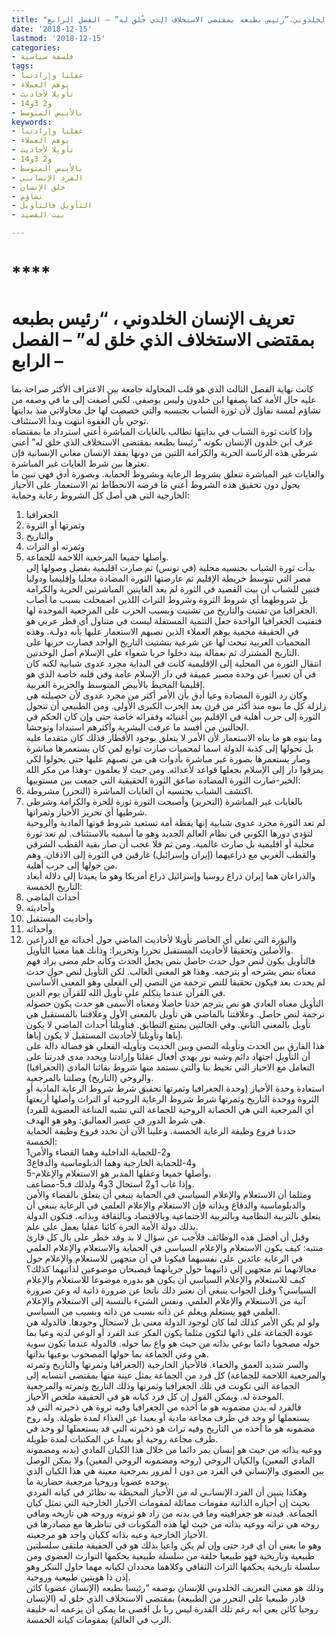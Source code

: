 ```yaml
---
title: "تعريف الانسان الخلدوني،”رئيس بطبعه بمقتضى الاستخلاف الذي خُلق له” – الفصل الرابع"
date: '2018-12-15'
lastmod: '2018-12-15'
categories:
- فلسفة سياسية
tags:
- عقلنا وإرادتنا
- يوهم العملاء
- تأويلا لأحاديث
- 1و2 3و4
- بالأبيض المتوسط
keywords:
- عقلنا وإرادتنا
- يوهم العملاء
- تأويلا لأحاديث
- 1و2 3و4
- بالأبيض المتوسط
- الفرد الإنسانـي
- خلق الإنسان
- تشاؤم
- التأويل فالتأويل
- بيت القصيد

---
```

# ****

# **تعريف الإنسان الخلدوني ، “رئيس بطبعه بمقتضى الاستخلاف الذي خلق له” – الفصل الرابع –**

كانت نهاية الفصل الثالث الذي هو قلب المحاولة جامعة بين الاعتراف الأكثر صراحة بما عليه حال الأمة كما يصفها ابن خلدون وليس بوصفي. لكني أضفت إلى ما في وصفه من تشاؤم لمسة تفاؤل لأن ثورة الشباب بجنسيه والتي خصصت لها جل محاولاتي منذ بدايتها توحي بأن الغفوة انتهت وبدأ الاستئناف.  
وإذا كانت ثورة الشباب في بدايتها تطالب بالغايات المباشرة أعني استرداد ما بمقتضاه عرف ابن خلدون الإنسان بكونه “رئيسا بطبعه بمقتضى الاستخلاف الذي خلق له” أعني شرطي هذه الرئاسة الحرية والكرامة اللتين من دونها يفقد الإنسان معاني الإنسانية فإن تعثرها بين شرط الغايات غير المباشرة.  
والغايات غير المباشرة تتعلق بشروط الرعاية وبشروط الحماية. وبصورة أدق فهي تبين ما يحول دون تحقيق هذه الشروط أعني ما فرضه الانحطاط ثم الاستعمار على الأحياز الخارجية التي هي أصل كل الشروط رعاية وحماية:  
1. الجغرافيا  
2. وثمرتها أو الثروة  
3. والتاريخ  
4. وثمرته أو التراث  
5. وأصلها جميعا المرجعية اللاحمة للجماعة.  
بدأت ثورة الشباب بجنسيه محلية (في تونس) ثم صارت اقليمية بفضل وصولها إلى مصر التي تتوسط خريطة الإقليم ثم عارضتها الثورة المضادة محليا وإقليميا ودوليا فتبين للشباب أن بيت القصيد في الثورة لم يعد الغايتين المباشرتين الحرية والكرامة بل شروطهما أي شروط الثروة وشروط التراث اللذين اضمحلت بسبب ما أصاب الجغرافيا من تفتيت والتاريخ من تشتيت وبسبب الحرب على المرجعية الموحدة لها.  
فتفتيت الجغرافيا الواحدة جعل التنمية المستقلة ليست في متناول أي قطر عربي هو في الحقيقة محمية يوهم العملاء الذين نصبهم الاستعمار عليها بأنه دولـة. وهذه المحميات العربية تبحث لها عن شرعية بتشتيت التاريخ الواحد فصارت حربها على التاريخ المشترك ثم بعمالة بينة دخلوا حربا شعواء على الإسلام أصل الوحدتين.  
انتقال الثورة من المحلية إلى الإقليمية كانت في البداية مجرد عدوى شبابية لكنه كان في آن تعبيرا عن وحدة مصير عميقة في دار الإسلام عامة وفي قلبه خاصة الذي هو إقليمنا المحيط بالأبيض المتوسط والجزيرة العربية.   
وكان رد الثورة المضادة وعيا أدق بأن الأمر أكثر من مجرد عدوى لأن حصيلته هي زلزلة كل ما بنوه منذ أكثر من قرن بعد الحرب الكبرى الأولى. ومن الطبيعي أن تتحول الثورة إلى حرب أهلية في الإقليم بين أغنيائه وفقرائه خاصة حتى وإن كان الحكم في الحالتين من أفسد ما عرفت البشرية وأكثرهم استبدادا وتوحشا.  
وما بنوه هو ما بناه الاستعمار لأن الأمر لا يتعلق بوجود الأقطار فذلك كان متقدما عليه بل تحولها إلى كذبة الدولة اسما لمحميات صارت توابع لمن كان يستعمرها مباشرة وصار يستعمرها بصورة غير مباشرة بأدوات هي من نصبهم عليها حتى يحولوا لكي يمزقوا دار إلى الإسلام بجعلها قواعد لأعدائه. ومن حيث لا يعلمون -وهذا من مكر الله الخير-صارت الثورة المضادة صاعق الثورة الحقيقية التي جمعت بين مستوييها:  
1. اكتشف الشباب بجنسيه أن الغايات المباشرة (التحرر) مشروطة.  
2. بالغايات غير المباشرة (التحرير) وأصبحت الثورة ثورة للحرة والكرامة وشرطي شرطيها أي تحرير الأحياز وثمراتها.  
لم تعد الثورة مجرد عدوى شبابية إنها يقظة أمة تستعيد شروط قوتها المادية والروحية لتؤدي دورها الكوني في نظام العالم الجديد وهو ما أسميه بالاستئناف. لم تعد ثورة محلية أو اقليمية بل صارت عالمية. ومن ثم فلا عجب أن صار بقية القطب الشرقي والقطب الغربي مع ذراعيهما (إيران وإسرائيل) غارقين في الثورة إلى الاذقان. وهم من حولها إلى حرب أهلية.  
والذراعان هما إيران ذراع روسيا وإسرائيل ذراع أمريكا وهو ما يعيدنا إلى دلالة أبعاد التاريخ الخمسة:   
1. أحداث الماضي   
2. وأحاديثه   
3. وأحاديث المستقبل   
4. وأحداثه   
5. والبؤرة التي تغلي أي الحاضر تأويلا لأحاديث الماضي حول أحداثه مع الذراعين والأصلين وتحقيقا لأحاديث المستقبل تحررا وتحريرا: وذانك هما معنيا التأويل.  
فالتأويل يكون لنص حول حدث حاصل بنص يجعل الحدث وكأنه حلم مضى يراد فهم معناه بنص يشرحه أو يترجمه. وهذا هو المعنى الغالب. لكن التأويل لنص حول حدث لم يحدث بعد فيكون تحقيقا للنص ترجمة من النصي إلى الفعلي وهو المعنى الأساسي في القرآن عندما يتكلم على تأويل الله للقرآن يوم الدين.  
التأويل معناه العادي هو نص يترجم حدثا حاصلا ومعناه الأسمى هو حدث يكون حصوله ترجمة لنص حاصل. وعلاقتنا بالماضي هي تأويل بالمعنى الأول وعلاقتنا بالمستقبل هي تأويل بالمعنى الثاني. وفي الحالتين يمتنع التطابق. فتأويلنا أحداث الماضي لا يكون إياها وتأويلنا لأحاديث المستقبل لا يكون إياها.  
هذا الفارق بين الحدث وتأويله النصي وبين الحديث وتأويله الفعلي هو فضالة دالة على أن التأويل اجتهاد دائم وشبه نور يهدي أفعال عقلنا وإرادتنا ويحدد مدى قدرتنا على التعامل مع الاحياز التي تحيط بنا والتي نستمد منها شروط بقائنا المادي (الجغرافيا) والروحي (التاريخ) وصلتنا بالمرجعية.  
استعادة وحدة الأحياز (وحدة الجغرافيا وثمرتها تحقيق شرط شروط الرعاية المادية أو الثروة ووحدة التاريخ وثمرتها شرط شروط الرعاية الروحية او التراث وأصلها أربعتها أي المرجعية التي هي الحصانة الروحية للجماعة التي تشبه المناعة العضوية للفرد) هي شرط الدور في عصر العماليق: وهو هو الهدف.  
حددنا فروع وظيفة الرعاية الخمسة. وعلينا الآن أن نحدد فروع وظيفة الحماية الخمسة:  
1و2-للحماية الداخلية وهما القضاء والأمن  
3و4-للحماية الخارجية وهما الدبلوماسية والدفاع  
5-وأصلها جميعا وعقلها المدبر هو الاستعلام والإعلام.   
وإذا غاب 1و2 استحال 3و4 ولذلك فـ5-مضاعف.  
ومثلما أن الاستعلام والإعلام السياسي في الحماية ينبغي أن يتعلق بالقضاء والأمن والدبلوماسية والدفاع وبذاته فإن الاستعلام والإعلام العلمي في الرعاية ينبغي أن يتعلق بالتربية النظامية وبالتربية الاجتماعية وبالاقتصاد وبالثقافة وبذاته. فتكون الدولة بذلك دولة الأمة الحرة كائنا عقليا يعمل على علم.  
وقبل أن أفصل هذه الوظائف فلأجب عن سؤال لا بد وقد خطر على بال كل قارئ منتبه: كيف يكون الاستعلام والإعلام السياسي في الحماية والاستعلام والإعلام العلمي في الرعاية عائدين على نفسيهما فيكونا في آن متجهين للاستعلام والإعلام حول مجالاتهما ثم متجهين إلى ذاتيهما حول جريانهما فيصبحان موضوعين لذاتيهما كذلك؟  
كيف للاستعلام والإعلام السياسي أن يكون هو بدوره موضوعا للاستعلام والإعلام السياسي؟ وقبل الجواب ينبغي أن نعتبر ذلك ناتجا عن ضرورة ذاتية له وعن ضرورة آتية من الاستعلام والإعلام العلمي. ونفس الشيء بالنسبة إلى الاستعلام والإعلام العلمي فهو يستعلم ويعلم عن ذاته بسبب من ذاته وبسبب من السياسي.  
ولو لم يكن الأمر كذلك لما كان لوجود الدولة معنى بل لاستحال وجودها. فالدولة هي عودة الجماعة على ذاتها لتكون مثلما يكون الفكر عند الفرد أو الوعي لديه وعيا بما حوله مصحوبا دائما بوعي بذاته من حيث هو واع بما حوله. فالدولة عندما تكون سوية هي وعي الجماعة بما حولها المصحوب بوعيها بذاتها.  
والسر شديد العمق والخفاء. فالأحياز الخارجية (الجغرافيا وثمرتها والتاريخ وثمرته والمرجعية اللاحمة للجماعة) كل فرد من الجماعة يمثل عينة منها بمقتضى انتسابه إلى الجماعة التي تكونت في تلك الجغرافيا وثمرتها وذلك التاريخ وثمرته والمرجعية الموحدة له. ويمكن القول إن كل فرد كيانه هو في الحقيقة ملخص الأحياز.  
فالفرد له بدن مضمونه هو ما أخذه من الجغرافيا وفيه ثروة هي ذخيرته التي قد يستعملها لو وجد في ظرف مجاعة مادية أو بعيدا عن الغذاء لمدة طويلة. وله روح مضمونه هو ما أخذه من التاريخ وفيه تراث هو ذخيرته التي قد يستعملها لو وجد في ظرف مجاعة روحية أو بعيدا عن المكتبات لمدة طويلة.  
ووعيه بذاته من حيث هو إنسان يمر دائما من خلال هذا الكيان المادي (بدنه ومضمونه المادي المعين) والكيان الروحي (روحه ومضمونه الروحي المعين) ولا يمكن الوصل بين العضوي والإنساني في الفرد من دون ا لمرور بمرجعية معينة هي هذا الكيان الذي يوحده عضويا وروحيا مرجعية حضارية ما.  
وهكذا يتبين أن الفرد الإنسانـي له من الأحياز المحيطة به نظائر في كيانه الفردي بحيث إن أحيازه الذاتية مقومات مماثلة لمقومات الأحياز الخارجية التي تمثل كيان الجماعة. فبدنه هو جغرافيته وما في بدنه من زاد هو ثروته وروحه هي تاريخه ومافي روحه هي تراثه ووعيه بذاته من حيث لها هذه المكونات في تناظرها مع مصادرها في الأحياز الخارجية وعيه بذاته ككيان واحد هو مرجعيته.  
وهو ما يعني أن أي فرد حتى وإن لم يكن واعيا بذلك هو في الحقيقة ملتقى سلسلتين طبيعية وتاريخية فهو طبيعيا حلقة من سلسلة طبيعية يحكمها التوارث العضوي ومن سلسلة تاريخية يحكمها التراث الثقافي وكلاهما محددان لكيانه مهما حاول التنكر وهو إذن ذا هويتين طبيعية وروحية.  
وذلك هو معنى التعريف الخلدوني للإنسان بوصفه “رئيسا بطبعه (الإنسان عضويا كائن قادر طبيعيا على التحرر من الطبيعة) بمقتضى الاستخلاف الذي خلق له (الإنسان روحيا كائن يعي أنه رغم تلك القدرة ليس ربا بل اقصى ما يمكن أن يزعمه أنه خليفة الرب في العالم) بمقومات كيانه الخمسة.

###